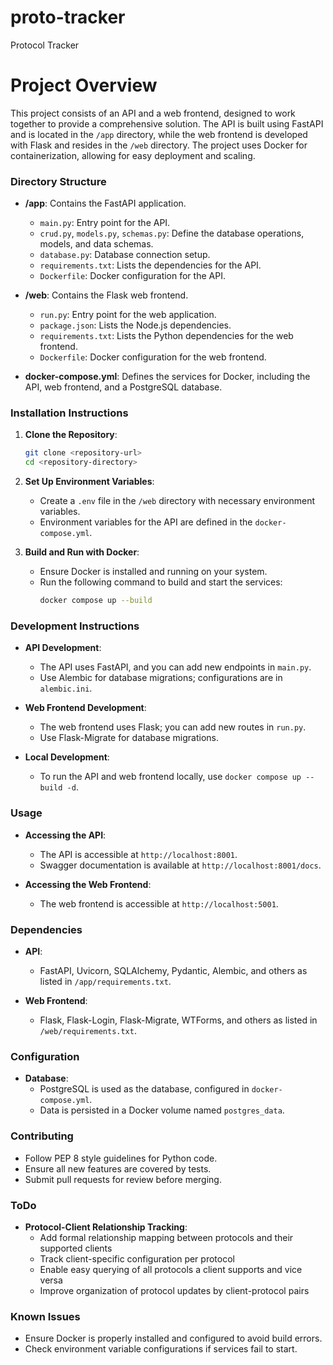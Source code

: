 # proto-tracker
Protocol Tracker

# Project Overview

This project consists of an API and a web frontend, designed to work together to provide a comprehensive solution. The API is built using FastAPI and is located in the `/app` directory, while the web frontend is developed with Flask and resides in the `/web` directory. The project uses Docker for containerization, allowing for easy deployment and scaling.

### Directory Structure

- **/app**: Contains the FastAPI application.
  - `main.py`: Entry point for the API.
  - `crud.py`, `models.py`, `schemas.py`: Define the database operations, models, and data schemas.
  - `database.py`: Database connection setup.
  - `requirements.txt`: Lists the dependencies for the API.
  - `Dockerfile`: Docker configuration for the API.

- **/web**: Contains the Flask web frontend.
  - `run.py`: Entry point for the web application.
  - `package.json`: Lists the Node.js dependencies.
  - `requirements.txt`: Lists the Python dependencies for the web frontend.
  - `Dockerfile`: Docker configuration for the web frontend.

- **docker-compose.yml**: Defines the services for Docker, including the API, web frontend, and a PostgreSQL database.

### Installation Instructions

1. **Clone the Repository**:
   ```bash
   git clone <repository-url>
   cd <repository-directory>
   ```

2. **Set Up Environment Variables**:
   - Create a `.env` file in the `/web` directory with necessary environment variables.
   - Environment variables for the API are defined in the `docker-compose.yml`.

3. **Build and Run with Docker**:
   - Ensure Docker is installed and running on your system.
   - Run the following command to build and start the services:
     ```bash
     docker compose up --build
     ```

### Development Instructions

- **API Development**:
  - The API uses FastAPI, and you can add new endpoints in `main.py`.
  - Use Alembic for database migrations; configurations are in `alembic.ini`.

- **Web Frontend Development**:
  - The web frontend uses Flask; you can add new routes in `run.py`.
  - Use Flask-Migrate for database migrations.

- **Local Development**:
  - To run the API and web frontend locally, use `docker compose up --build -d`.

### Usage

- **Accessing the API**:
  - The API is accessible at `http://localhost:8001`.
  - Swagger documentation is available at `http://localhost:8001/docs`.

- **Accessing the Web Frontend**:
  - The web frontend is accessible at `http://localhost:5001`.

### Dependencies

- **API**:
  - FastAPI, Uvicorn, SQLAlchemy, Pydantic, Alembic, and others as listed in `/app/requirements.txt`.

- **Web Frontend**:
  - Flask, Flask-Login, Flask-Migrate, WTForms, and others as listed in `/web/requirements.txt`.

### Configuration

- **Database**:
  - PostgreSQL is used as the database, configured in `docker-compose.yml`.
  - Data is persisted in a Docker volume named `postgres_data`.

### Contributing

- Follow PEP 8 style guidelines for Python code.
- Ensure all new features are covered by tests.
- Submit pull requests for review before merging.

### ToDo

- **Protocol-Client Relationship Tracking**:
  - Add formal relationship mapping between protocols and their supported clients
  - Track client-specific configuration per protocol
  - Enable easy querying of all protocols a client supports and vice versa
  - Improve organization of protocol updates by client-protocol pairs

### Known Issues

- Ensure Docker is properly installed and configured to avoid build errors.
- Check environment variable configurations if services fail to start.
